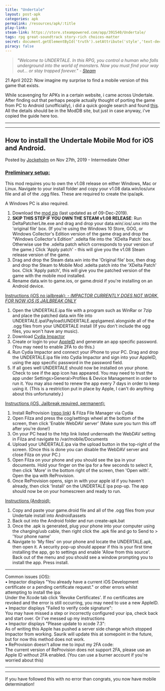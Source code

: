 ```yaml
---
title: "Undertale"
layout: post-apk
categories: apk
permalink: /resources/apk/:title
play-link: 
steam-link: https://store.steampowered.com/app/391540/Undertale/
tags: rpg great-soundtrack story-rich choices-matter
secret: document.getElementById('truth').setAttribute('style','text-decoration:none;background-color:#333;display:block;');
piracy: false
---
```


> _"Welcome to UNDERTALE. In this RPG, you control a human who falls underground into the world of monsters. Now you must find your way out... or stay trapped forever." - <a href="https://store.steampowered.com/app/391540/Undertale/" target="_blank">Steam</a>_

<span class="timestamp">21 April 2022:</span> Now imagine my surprise to find a mobile version of this game that exists.

While scavenging for APKs in a certain website, i came across Undertale. After finding out that perhaps people actually thought of porting the game from PC to Android (unofficially), i did a quick google search and found <a href="https://www.moddb.com/mods/undertale-mobile-mod" target="_blank">this</a>. All the details should be in the ModDB site, but just in case anyway, i've copied the guide here too.

---
---

## How to install the Undertale Mobile Mod for iOS and Android.

Posted by <a href="https://www.moddb.com/members/jockeholm" target="_blank">Jockeholm</a> on Nov 27th, 2019 - Intermediate Other

### <u>Preliminary setup:</u>

This mod requires you to own the v1.08 release on either Windows, Mac or Linux. Navigate to your install folder and copy your v1.08 data.win/ios/unx file and all of the .ogg files. These are required to create the ipa/apk.

A Windows PC is also required.

1. Download the <a href="https://arifhamed.com/static/archives/Undertale_Mobile_Mod_2.0.0.zip" target="_blank">mod zip</a> (last updated as of <span class="timestamp">09-Dec-2019</span>).
1. **SKIP THIS STEP IF YOU OWN THE STEAM v1.08 RELEASE**: Run DeltaPatcherLite.exe and drag and drop your data.win/.ios/.unx into the 'original file' box. (If you're using the Windows 10 Store, <span onclick="this.innerHTML='magnet:?xt=urn:btih:767CA0969B52378CF7FF12880AC3952EC280FD5E&tr=http%3A%2F%2Fbt2.t-ru.org%2Fann%3Fmagnet&dn=Undertale%20%5BL%5D%20%5BENG%5D%20(2015)%20(1.08)%20%5BGOG%5D'">GOG,</span> or Windows Collector's Edition version of the game drag and drop the "Windows Collector's Edition" .xdelta file into the 'XDelta Patch' box. Otherwise use the .xdelta patch which corresponds to your version of the game.) Click 'Apply patch' - this will give you the v1.08 Steam release version of the game.
1. Drag and drop the Steam data.win into the 'Original file' box, then drag and drop the Steam to Mobile Mod .xdelta patch into the 'XDelta Patch' box. Click 'Apply patch', this will give you the patched version of the game with the mobile mod installed.
1. Rename data.win to game.ios, or game.droid if you're installing on an Android device.

<u>Instructions (iOS no jailbreak): - _IMPACTOR CURRENTLY DOES NOT WORK, FOR NOW iOS IS JAILBREAK ONLY_</u>

1. Open the UNDERTALE.ipa file with a program such as WinRar or 7zip and place the patched data.win file into UNDERTALE.ipa\Payload\UNDERTALE.app\games\ alongside all of the .ogg files from your UNDERTALE install (If you don't include the ogg files, you won't have any music).
1. Download <a href="http://www.cydiaimpactor.com/" target="_blank">Cydia Impactor</a>
1. Create or login to your <a href="https://appleid.apple.com/account/manage" target="_blank">AppleID</a> and generate an app specific password. (You may need to enable 2FA to do this.)
1. Run Cydia Impactor and connect your iPhone to your PC. Drag and drop the UNDERTALE.ipa file into Cydia Impactor and sign into your AppleID, using the app specific password in the password field.
1. If all goes well UNDERTALE should now be installed on your phone. Check to see if the app icon has appeared. You may need to trust the app under Settings>General>Profiles & Device Management in order to run it. You may also need to renew the app every 7 days in order to keep using it. (This is a restriction put in place by Apple, I can't do anything about this unfortunately.)

<u>Instructions (iOS, Jailbreak required, permanent):</u>

1. Install ReProvision (<a href="https://repo.incendo.ws/" target="_blank">repo link</a>) & Filza File Manager via Cydia
1. Open Filza and press the cog/settings wheel at the bottom of the screen, then click 'Enable WebDAV server' (Make sure you turn this off after you're done!)
1. On your PC head to the http link listed underneath the WebDAV setting in Filza and navigate to /var/mobile/Documents
1. Upload your UNDERTALE.ipa via the upload button in the top-right of the screen. (Once this is done you can disable the WebDAV server and close Filza on your PC.)
1. Open Filza on your phone and you should see the ipa in your documents. Hold your finger on the ipa for a few seconds to select it, then click 'More' in the bottom right of the screen, then 'Open with'. Open the ipa with ReProvision.
1. Once ReProvision opens, sign in with your apple id if you haven't already, then click 'Install' on the UNDERTALE ipa pop-up. The app should now be on your homescreen and ready to run.

<u>Instructions (Android):</u>

1. Copy and paste your game.droid file and all of the .ogg files from your Undertale install into Android\assets
1. Back out into the Android folder and run create-apk.bat
1. Once the .apk is generated, plug your phone into your computer using the charging/usb cable, then right click the .apk file and go to Send to > 'Your phone name'
1. Navigate to 'My files' on your phone and locate the UNDERTALE.apk, then open it. A security pop-up should appear if this is your first time installing the app, go to settings and enable 'Allow from this source'. Back out of the menu and you should see a window prompting you to install the app. Press install.

---

Common issues (iOS):<br>
• Impactor displays "You already have a current iOS Development certificate or a pending certificate request." or other errors whilst attempting to install the ipa:<br>
Under the Xcode tab click 'Revoke Certificates'. If no certificates are revoked and the error is still occurring, you may need to use a new AppleID.<br>
• Impactor displays "Failed to verify code signature":<br>
You may have missed a step or incorrectly configured your ipa, check back and start over. Or I've messed up my instructions<br>
• Impactor displays "Please update to xcode 7.3":<br>
As of writing this Apple has pushed a server side change which stopped Impactor from working. Saurik will update this at somepoint in the future, but for now this method does not work.<br>
• ReProvision doesn't allow me to input my 2FA code:<br>
The current version of ReProvision does not support 2FA, please use an Apple ID without 2FA enabled. (You can use a burner account if you're worried about this)<br>

---
---

If you have followed this with no error than congrats, you now have mobile determination!

<div class="text-center">
    <a id="truth" class="btn btn-dark btn-block w-100" onclick='apk("com.jockeholm.undertale_2.0.0.apk")' style="text-decoration: none; background-color: #333; display: none;"> Download <b>om.jockeholm.undertale_2.0.0.apk</b> (142 MB)</a>
</div>

